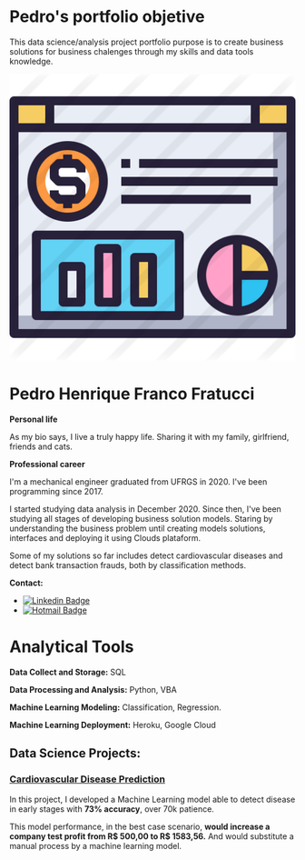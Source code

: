 # Pedro's portfolio objetive

This data science/analysis project portfolio purpose is to create business solutions for business chalenges through my skills and data tools knowledge.

<p align='center'>
    <img src='dashboard.png'<
</p>


# Pedro Henrique Franco Fratucci
**Personal life**

As my bio says, I live a truly happy life. Sharing it with my family, girlfriend, friends and cats.


**Professional career**

I'm a mechanical engineer graduated from UFRGS in 2020. I've been programming since 2017. 

I started studying data analysis in December 2020. Since then, I've been studying all stages of developing business solution models. Staring by understanding the business problem until creating models solutions, interfaces and deploying it using Clouds plataform.

Some of my solutions so far includes detect cardiovascular diseases and detect bank transaction frauds, both by classification methods.


**Contact:**
* [![Linkedin Badge](https://img.shields.io/badge/-LinkedIn-blue?style=flat-square&logo=Linkedin&logoColor=white&link=https://www.linkedin.com/in/pedro-henrique-fratucci-906a94172/)](https://www.linkedin.com/in/pedro-henrique-fratucci-906a94172/)
* [![Hotmail Badge](https://img.shields.io/badge/-Hotmail-0078D4?style=flat-square&logo=microsoft-outlook&logoColor=white&link=mailto:pedrofratucci8@hotmail.com)](mailto:pedrofratucci8@hotmail.com)


# Analytical Tools

**Data Collect and Storage:** SQL

**Data Processing and Analysis:** Python, VBA

**Machine Learning Modeling:** Classification, Regression.

**Machine Learning Deployment:** Heroku, Google Cloud


## Data Science Projects:

### [Cardiovascular Disease Prediction](https://github.com/pedrofratucci/cardio_catch_diseases_webapp)

In this project, I developed a Machine Learning model able to detect disease in early stages with **73% accuracy**, over 70k patience.

This model performance, in the best case scenario, **would increase a company test profit from R$ 500,00 to R$ 1583,56.** And would substitute a manual process by a machine learning model.
